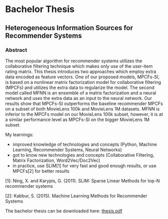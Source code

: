 # Bachelor Thesis
## Heterogeneous Information Sources for Recommender Systems

### Abstract
The most popular algorithm for recommender systems utilizes the collaborative filtering technique which makes only use of the user-item rating matrix. This thesis introduces two approaches which employ extra data encoded as feature vectors. One of our proposed models, MPCFs-SI, is based on a nonlinear matrix factorization model for collaborative filtering (MPCFs) and utilizes the extra data to regularize the model. The second model called MFNN is an ensemble of a matrix factorization and a neural network and uses the extra data as an input to the neural network. Our results show that MPCFs-SI outperforms the baseline recommender MPCFs on a subset of both MovieLens 100k and MovieLens 1M datasets. MFNN is inferior to the MPCFs model on our MovieLens 100k subset, however, it is at a similar performance level as MPCFs-SI on the bigger MovieLens 1M subset.


My learnings:
* improved knowledge of technologies and concepts (Python, Machine Learning, Recommender Systems, Neural Networks)
* got to know new technologies and concepts (Collaborative Filtering, Matrix Factorization, Word2Vec/Doc2Vec)
* in practice, use SLIM[1] for very fast and good enough results, or use MPCFs[2] for better results

[1]: Ning, X. and Karypis, G. (2011). SLIM: Sparse Linear Methods for top-N recommender systems

[2]: Kabbur, S. (2015). Machine Learning Methods for Recommender Systems

The bachelor thesis can be downloaded here: [thesis.pdf](/thesis/thesis.pdf)

